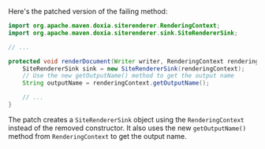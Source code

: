 Here's the patched version of the failing method:
```java
import org.apache.maven.doxia.siterenderer.RenderingContext;
import org.apache.maven.doxia.siterenderer.sink.SiteRendererSink;

// ...

protected void renderDocument(Writer writer, RenderingContext renderingContext, SiteRenderingContext siteRenderingContext) throws SiteRendererException {
    SiteRendererSink sink = new SiteRendererSink(renderingContext);
    // Use the new getOutputName() method to get the output name
    String outputName = renderingContext.getOutputName();

    // ...
}
```
The patch creates a `SiteRendererSink` object using the `RenderingContext` instead of the removed constructor. It also uses the new `getOutputName()` method from `RenderingContext` to get the output name.